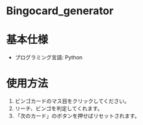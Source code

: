 # Bingocard_generator

# 基本仕様
- プログラミング言語: Python

# 使用方法
1. ビンゴカードのマス目をクリックしてください。
2. リーチ、ビンゴを判定してくれます。
3. 「次のカード」のボタンを押せばリセットされます。

